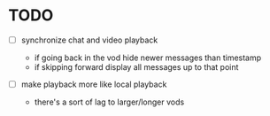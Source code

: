 # TODO

- [ ] synchronize chat and video playback 
  - if going back in the vod hide newer messages than timestamp
  - if skipping forward display all messages up to that point 

- [ ] make playback more like local playback
  - there's a sort of lag to larger/longer vods
